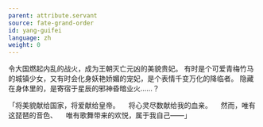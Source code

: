 ```yaml
---
parent: attribute.servant
source: fate-grand-order
id: yang-guifei
language: zh
weight: 0
---
```


令大国燃起内乱的战火，成为王朝灭亡元凶的美貌贵妃。
有时是个可爱青梅竹马的城镇少女，又有时会化身妖艳娇媚的宠妃，是个表情千变万化的降临者。
隐藏在身体里的，是寄宿于星辰的邪神昏暗业火……？

「将美貌献给国家，将爱献给皇帝。
　将心灵尽数献给我的血亲。
　然而，唯有这琵琶的音色、
　唯有歌舞带来的欢悦，属于我自己——」
